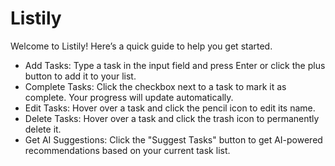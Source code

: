 # Listily

Welcome to Listily! Here’s a quick guide to help you get started.

+ Add Tasks: Type a task in the input field and press Enter or click the plus button to add it to your list.
+ Complete Tasks: Click the checkbox next to a task to mark it as complete. Your progress will update automatically.
+ Edit Tasks: Hover over a task and click the pencil icon to edit its name.
+ Delete Tasks: Hover over a task and click the trash icon to permanently delete it.
+ Get AI Suggestions: Click the "Suggest Tasks" button to get AI-powered recommendations based on your current task list.
